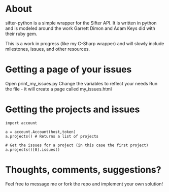 # About
sifter-python is a simple wrapper for the Sifter API.  It is written in python and is modeled around the work Garrett Dimon and Adam Keys did with their ruby gem.

This is a work in progress (like my C-Sharp wrapper) and will slowly include milestones, issues, and other resources.

# Getting a page of your issues
Open print_my_issues.py
Change the variables to reflect your needs
Run the file - it will create a page called my_issues.html

# Getting the projects and issues
	import account
	
    a = account.Account(host,token)
    a.projects() # Returns a list of projects
	
	# Get the issues for a project (in this case the first project)
	a.projects()[0].issues()


# Thoughts, comments, suggestions?
Feel free to message me or fork the repo and implement your own solution!
